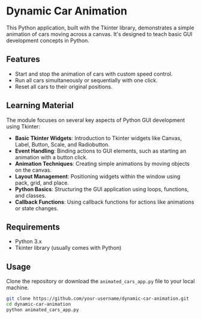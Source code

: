 # Dynamic Car Animation

This Python application, built with the Tkinter library, demonstrates a simple animation of cars moving across a canvas. It's designed to teach basic GUI development concepts in Python.

## Features

- Start and stop the animation of cars with custom speed control.
- Run all cars simultaneously or sequentially with one click.
- Reset all cars to their original positions.

## Learning Material

The module focuses on several key aspects of Python GUI development using Tkinter:

- **Basic Tkinter Widgets**: Introduction to Tkinter widgets like Canvas, Label, Button, Scale, and Radiobutton.
- **Event Handling**: Binding actions to GUI elements, such as starting an animation with a button click.
- **Animation Techniques**: Creating simple animations by moving objects on the canvas.
- **Layout Management**: Positioning widgets within the window using pack, grid, and place.
- **Python Basics**: Structuring the GUI application using loops, functions, and classes.
- **Callback Functions**: Using callback functions for actions like animations or state changes.

## Requirements

- Python 3.x
- Tkinter library (usually comes with Python)

## Usage

Clone the repository or download the `animated_cars_app.py` file to your local machine.

```sh
git clone https://github.com/your-username/dynamic-car-animation.git
cd dynamic-car-animation
python animated_cars_app.py
